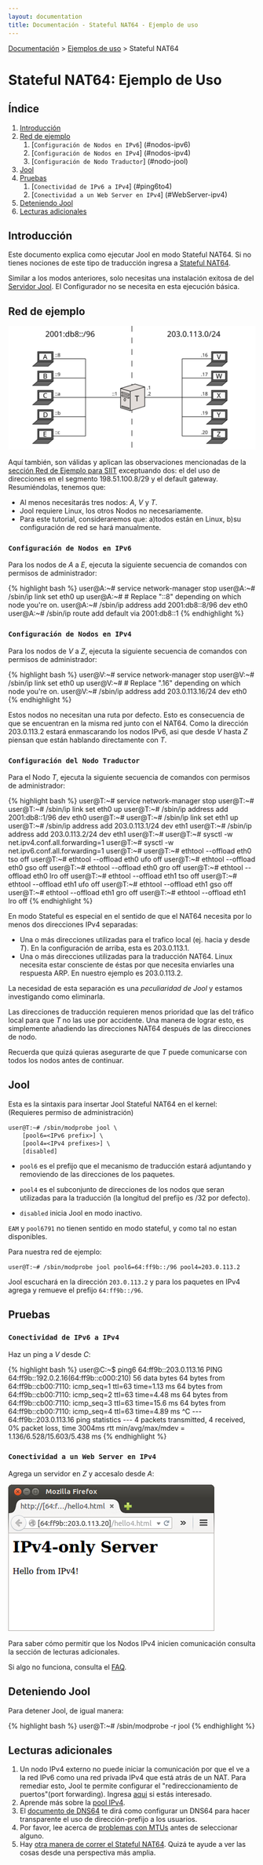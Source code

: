 ```yaml
---
layout: documentation
title: Documentación - Stateful NAT64 - Ejemplo de uso
---
```


[Documentación](esp-doc-index.html) > [Ejemplos de uso](esp-doc-index.html#ejemplosdeuso) > Stateful NAT64

# Stateful NAT64: Ejemplo de Uso

## Índice

1. [Introducción](#introduccion)
2. [Red de ejemplo](#red-de-ejemplo)
	1. [`Configuración de Nodos en IPv6`] (#nodos-ipv6)
	2. [`Configuración de Nodos en IPv4`] (#nodos-ipv4)
	3. [`Configuración de Nodo Traductor`] (#nodo-jool)
3. [Jool](#jool)
4. [Pruebas](#pruebas)
	1. [`Conectividad de IPv6 a IPv4`] (#ping6to4)
	2. [`Conectividad a un Web Server en IPv4`] (#WebServer-ipv4)
5. [Deteniendo Jool](#deteniendo-jool)
6. [Lecturas adicionales](#lecturas-adicionales)


## Introducción

Este documento explica como ejecutar Jool en modo Stateful NAT64. Si no tienes nociones de este tipo de traducción ingresa a [Stateful NAT64](esp-intro-nat64.html#stateful-nat64).

Similar a los modos anteriores, solo necesitas una instalación exitosa de del [Servidor Jool](esp-mod-install.html). El Configurador no se necesita en esta ejecución básica.

## Red de ejemplo

![Figura 1 - Red de ejemplo](images/network/stateful.svg)

Aquí también, son válidas y aplican las observaciones mencionadas de la [sección Red de Ejemplo para SIIT](esp-mod-run-vanilla.html#red-de-ejemplo) exceptuando dos: el del uso de direcciones en el segmento 198.51.100.8/29 y el default gateway. Resumiéndolas, tenemos que:

- Al menos necesitarás tres nodos: _A_, _V_ y _T_.
- Jool requiere Linux, los otros Nodos no necesariamente.
- Para este tutorial, consideraremos que: a)todos están en Linux, b)su configuración de red se hará manualmente.

### `Configuración de Nodos en IPv6`

Para los nodos de _A_ a _E_, ejecuta la siguiente secuencia de comandos con permisos de administrador:

{% highlight bash %}
user@A:~# service network-manager stop
user@A:~# /sbin/ip link set eth0 up
user@A:~# # Replace "::8" depending on which node you're on.
user@A:~# /sbin/ip address add 2001:db8::8/96 dev eth0
user@A:~# /sbin/ip route add default via 2001:db8::1
{% endhighlight %}

### `Configuración de Nodos en IPv4`

Para los nodos de _V_ a _Z_, ejecuta la siguiente secuencia de comandos con permisos de administrador:

{% highlight bash %}
user@V:~# service network-manager stop
user@V:~# /sbin/ip link set eth0 up
user@V:~# # Replace ".16" depending on which node you're on.
user@V:~# /sbin/ip address add 203.0.113.16/24 dev eth0
{% endhighlight %}

Estos nodos no necesitan una ruta por defecto. Esto es consecuencia de que se encuentran en la misma red junto con el NAT64. Como la dirección 203.0.113.2 estará enmascarando los nodos IPv6, asi que desde _V_ hasta _Z_ piensan que están hablando directamente con _T_.

### `Configuración del Nodo Traductor`

Para el Nodo _T_, ejecuta la siguiente secuencia de comandos con permisos de administrador:

{% highlight bash %}
user@T:~# service network-manager stop
user@T:~# 
user@T:~# /sbin/ip link set eth0 up
user@T:~# /sbin/ip address add 2001:db8::1/96 dev eth0
user@T:~# 
user@T:~# /sbin/ip link set eth1 up
user@T:~# /sbin/ip address add 203.0.113.1/24 dev eth1
user@T:~# /sbin/ip address add 203.0.113.2/24 dev eth1
user@T:~# 
user@T:~# sysctl -w net.ipv4.conf.all.forwarding=1
user@T:~# sysctl -w net.ipv6.conf.all.forwarding=1
user@T:~# 
user@T:~# ethtool --offload eth0 tso off
user@T:~# ethtool --offload eth0 ufo off
user@T:~# ethtool --offload eth0 gso off
user@T:~# ethtool --offload eth0 gro off
user@T:~# ethtool --offload eth0 lro off
user@T:~# ethtool --offload eth1 tso off
user@T:~# ethtool --offload eth1 ufo off
user@T:~# ethtool --offload eth1 gso off
user@T:~# ethtool --offload eth1 gro off
user@T:~# ethtool --offload eth1 lro off
{% endhighlight %}

En modo Stateful es especial en el sentido de que el NAT64 necesita por lo menos dos direcciones IPv4 separadas:

- Una o más direcciones utilizadas para el trafico local (ej. hacia y desde _T_). En la configuración de arriba, esta es  203.0.113.1.
- Una o más direcciones utilizadas para la traducción NAT64. Linux necesita estar consciente de éstas por que necesita enviarles una respuesta ARP. En nuestro ejemplo es 203.0.113.2.

La necesidad de esta separación es una _peculiaridad de Jool_ y estamos investigando como eliminarla.

Las direcciones de traducción requieren menos prioridad que las del tráfico local para que _T_ no las use por accidente. Una manera de lograr esto, es simplemente añadiendo las direcciones NAT64 después de las direcciones de nodo.

Recuerda que quizá quieras asegurarte de que _T_ puede comunicarse con todos los nodos antes de continuar.

## Jool

Esta es la sintaxis para insertar Jool Stateful NAT64 en el kernel:<br />
(Requieres permiso de administración)

	user@T:~# /sbin/modprobe jool \
		[pool6=<IPv6 prefix>] \
		[pool4=<IPv4 prefixes>] \
		[disabled]

- `pool6` es el prefijo que el mecanismo de traducción estará adjuntando y removiendo de las direcciones de los paquetes.

- `pool4` es el subconjunto de direcciones de los nodos que seran utilizadas para la traducción (la longitud del prefijo es /32 por defecto).

- `disabled`  inicia Jool en modo inactivo.

`EAM` y `pool6791` no tienen sentido en modo stateful, y como tal no estan disponibles.

Para nuestra red de ejemplo:

	user@T:~# /sbin/modprobe jool pool6=64:ff9b::/96 pool4=203.0.113.2

Jool escuchará en la dirección `203.0.113.2` y para los paquetes en IPv4 agrega y remueve el prefijo `64:ff9b::/96`.

## Pruebas

### `Conectividad de IPv6 a IPv4`

Haz un ping a _V_ desde _C_:

{% highlight bash %}
user@C:~$ ping6 64:ff9b::203.0.113.16
PING 64:ff9b::192.0.2.16(64:ff9b::c000:210) 56 data bytes
64 bytes from 64:ff9b::cb00:7110: icmp_seq=1 ttl=63 time=1.13 ms
64 bytes from 64:ff9b::cb00:7110: icmp_seq=2 ttl=63 time=4.48 ms
64 bytes from 64:ff9b::cb00:7110: icmp_seq=3 ttl=63 time=15.6 ms
64 bytes from 64:ff9b::cb00:7110: icmp_seq=4 ttl=63 time=4.89 ms
^C
--- 64:ff9b::203.0.113.16 ping statistics ---
4 packets transmitted, 4 received, 0% packet loss, time 3004ms
rtt min/avg/max/mdev = 1.136/6.528/15.603/5.438 ms
{% endhighlight %}

### `Conectividad a un Web Server en IPv4`

Agrega un servidor en _Z_ y accesalo desde _A_:

![Figura 1 - IPv4 TCP desde un nodo IPv6](images/run-stateful-firefox-4to6.png)

Para saber cómo permitir que los Nodos IPv4 inicien comunicación consulta la sección de lecturas adicionales.

Si algo no funciona, consulta el [FAQ](esp-misc-faq.html).

## Deteniendo Jool

Para detener Jool, de igual manera:

{% highlight bash %}
user@T:~# /sbin/modprobe -r jool
{% endhighlight %}

## Lecturas adicionales

1. Un nodo IPv4 externo no puede iniciar la comunicación por que el ve a la red IPv6 como una red privada IPv4 que está atrás de un NAT. Para remediar esto, Jool te permite configurar el "redireccionamiento de puertos"(port forwarding). Ingresa [aqui](esp-op-static-bindings.html) si estás interesado.
2. Aprende más sobre la [pool IPv4](op-pool4.html).
3. El [documento de DNS64](esp-op-dns64.html) te dirá como configurar un DNS64 para hacer transparente el uso de dirección-prefijo a los usuarios.
4. Por favor, lee acerca de [problemas con MTUs](esp-misc-mtu.html) antes de seleccionar alguno.
5. Hay [otra manera de correr el Stateful NAT64](esp-mod-run-alternate.html). Quizá te ayude a ver las cosas desde una perspectiva más amplia.
